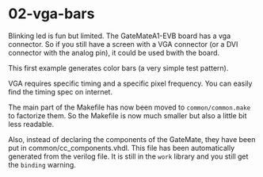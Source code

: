 # 02-vga-bars

Blinking led is fun but limited. The GateMateA1-EVB board has a vga
connector.  So if you still have a screen with a VGA connector (or a
DVI connector with the analog pin), it could be used bwith the board.

This first example generates color bars (a very simple test pattern).

VGA requires specific timing and a specific pixel frequency. You can
easily find the timing spec on internet.

The main part of the Makefile has now been moved to
`common/common.make` to factorize them.  So the Makefile is now much
smaller but also a little bit less readable.

Also, instead of declaring the components of the GateMate, they have been put
in common/cc_components.vhdl.  This file has been automatically generated from
the verilog file.  It is still in the `work` library and you still get
the `binding` warning.
